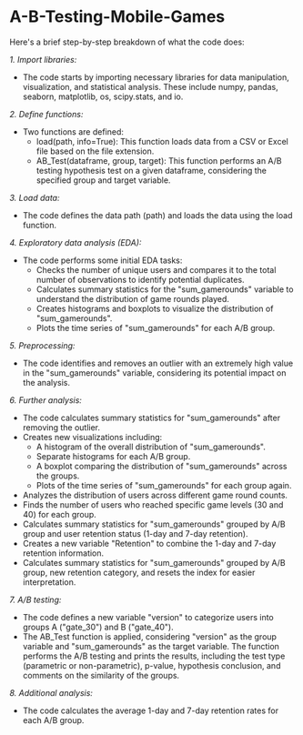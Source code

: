 # A-B-Testing-Mobile-Games
Here's a brief step-by-step breakdown of what the code does:

*1. Import libraries:*
   - The code starts by importing necessary libraries for data manipulation, visualization, and statistical analysis. These include numpy, pandas, seaborn, matplotlib, os, scipy.stats, and io.

*2. Define functions:*
   - Two functions are defined:
     - load(path, info=True): This function loads data from a CSV or Excel file based on the file extension.
     - AB_Test(dataframe, group, target): This function performs an A/B testing hypothesis test on a given dataframe, considering the specified group and target variable.

*3. Load data:*
   - The code defines the data path (path) and loads the data using the load function.

*4. Exploratory data analysis (EDA):*
   - The code performs some initial EDA tasks:
     - Checks the number of unique users and compares it to the total number of observations to identify potential duplicates.
     - Calculates summary statistics for the "sum_gamerounds" variable to understand the distribution of game rounds played.
     - Creates histograms and boxplots to visualize the distribution of "sum_gamerounds".
     - Plots the time series of "sum_gamerounds" for each A/B group.

*5. Preprocessing:*
   - The code identifies and removes an outlier with an extremely high value in the "sum_gamerounds" variable, considering its potential impact on the analysis.

*6. Further analysis:*
   - The code calculates summary statistics for "sum_gamerounds" after removing the outlier.
   - Creates new visualizations including:
     - A histogram of the overall distribution of "sum_gamerounds".
     - Separate histograms for each A/B group.
     - A boxplot comparing the distribution of "sum_gamerounds" across the groups.
     - Plots of the time series of "sum_gamerounds" for each group again.
   - Analyzes the distribution of users across different game round counts.
   - Finds the number of users who reached specific game levels (30 and 40) for each group.
   - Calculates summary statistics for "sum_gamerounds" grouped by A/B group and user retention status (1-day and 7-day retention).
   - Creates a new variable "Retention" to combine the 1-day and 7-day retention information.
   - Calculates summary statistics for "sum_gamerounds" grouped by A/B group, new retention category, and resets the index for easier interpretation.

*7. A/B testing:*
   - The code defines a new variable "version" to categorize users into groups A ("gate_30") and B ("gate_40").
   - The AB_Test function is applied, considering "version" as the group variable and "sum_gamerounds" as the target variable. The function performs the A/B testing and prints the results, including the test type (parametric or non-parametric), p-value, hypothesis conclusion, and comments on the similarity of the groups.

*8. Additional analysis:*
   - The code calculates the average 1-day and 7-day retention rates for each A/B group.
